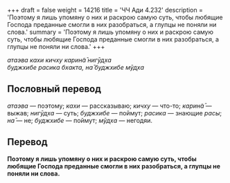 +++
draft = false
weight = 14216
title = 'ЧЧ Ади 4.232'
description = 'Поэтому я лишь упомяну о них и раскрою самую суть, чтобы любящие Господа преданные смогли в них разобраться, а глупцы не поняли ни слова.'
summary = 'Поэтому я лишь упомяну о них и раскрою самую суть, чтобы любящие Господа преданные смогли в них разобраться, а глупцы не поняли ни слова.'
+++

_атаэва кахи кичху карин̃а̄ нигӯд̣ха  
буджхибе расика бхакта, на̄ буджхибе мӯд̣ха_

## Пословный перевод

_атаэва_ — поэтому; _кахи_ — рассказываю; _кичху_ — что-то; _карин̃а̄_ — выжав; _нигӯд̣ха_ — суть; _буджхибе_ — поймут; _расика_ — знающие _расы_; _на̄_ — не; _буджхибе_ — поймут; _мӯд̣ха_ — негодяи.

## Перевод

**Поэтому я лишь упомяну о них и раскрою самую суть, чтобы любящие Господа преданные смогли в них разобраться, а глупцы не поняли ни слова.**
